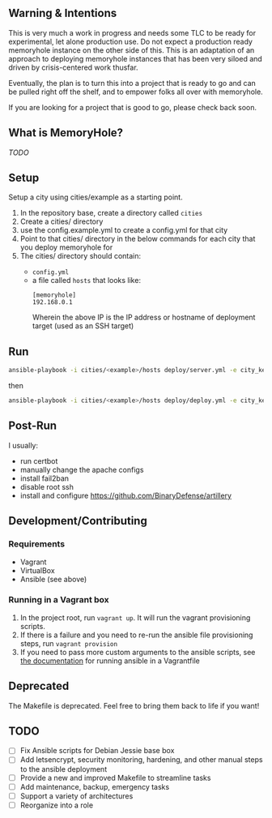 ## Warning & Intentions

This is very much a work in progress and needs some TLC to be ready for experimental, let alone production use.
Do not expect a production ready memoryhole instance on the other side of this.
This is an adaptation of an approach to deploying memoryhole instances that has been very siloed and driven by crisis-centered work thusfar.

Eventually, the plan is to turn this into a project that is ready to go and can be pulled right off the shelf, and to empower folks all over with memoryhole.

If you are looking for a project that is good to go, please check back soon.

## What is MemoryHole?

*TODO*

## Setup

Setup a city using cities/example as a starting point.

1. In the repository base, create a directory called `cities`
2. Create a cities/<example> directory
3. use the config.example.yml to create a config.yml for that city
4. Point to that cities/<example> directory in the below commands for each city that you deploy memoryhole for
5. The cities/<example> directory should contain:
   - `config.yml`
   - a file called `hosts` that looks like:
     ```
     [memoryhole]
     192.168.0.1
     ```
     Wherein the above IP is the IP address or hostname of deployment target (used as an SSH target)

## Run

```bash
ansible-playbook -i cities/<example>/hosts deploy/server.yml -e city_key=dc
```
then
```bash
ansible-playbook -i cities/<example>/hosts deploy/deploy.yml -e city_key=dc -v
```

## Post-Run

I usually:
- run certbot
- manually change the apache configs
- install fail2ban
- disable root ssh
- install and configure https://github.com/BinaryDefense/artillery



## Development/Contributing

### Requirements
- Vagrant
- VirtualBox
- Ansible (see above)

### Running in a Vagrant box

1. In the project root, run `vagrant up`. It will run the vagrant provisioning scripts.
2. If there is a failure and you need to re-run the ansible file provisioning steps, run `vagrant provision`
3. If you need to pass more custom arguments to the ansible scripts, see [the documentation](https://www.vagrantup.com/docs/provisioning/ansible.html) for running ansible in a Vagrantfile

## Deprecated

The Makefile is deprecated. Feel free to bring them back to life if you want!

## TODO
- [ ] Fix Ansible scripts for Debian Jessie base box
- [ ] Add letsencrypt, security monitoring, hardening, and other manual steps to the ansible deployment
- [ ] Provide a new and improved Makefile to streamline tasks
- [ ] Add maintenance, backup, emergency tasks
- [ ] Support a variety of architectures
- [ ] Reorganize into a role
